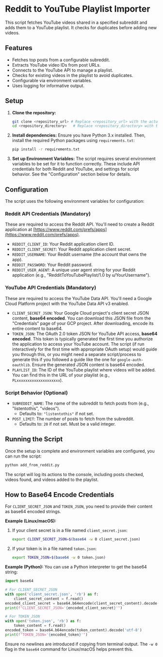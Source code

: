 # Reddit to YouTube Playlist Importer

This script fetches YouTube videos shared in a specified subreddit and adds them to a YouTube playlist. It checks for duplicates before adding new videos.

## Features

*   Fetches top posts from a configurable subreddit.
*   Extracts YouTube video IDs from post URLs.
*   Connects to the YouTube API to manage a playlist.
*   Checks for existing videos in the playlist to avoid duplicates.
*   Configurable via environment variables.
*   Uses logging for informative output.

## Setup

1.  **Clone the repository:**
    ```bash
    git clone <repository_url> # Replace <repository_url> with the actual URL
    cd <repository_directory>   # Replace <repository_directory> with the folder name
    ```

2.  **Install dependencies:**
    Ensure you have Python 3.x installed. Then, install the required Python packages using `requirements.txt`:
    ```bash
    pip install -r requirements.txt
    ```

3.  **Set up Environment Variables:**
    The script requires several environment variables to be set for it to function correctly. These include API credentials for both Reddit and YouTube, and settings for script behavior. See the "Configuration" section below for details.

## Configuration

The script uses the following environment variables for configuration:

### Reddit API Credentials (Mandatory)
These are required to access the Reddit API. You'll need to create a Reddit application at [https://www.reddit.com/prefs/apps](https://www.reddit.com/prefs/apps).
*   `REDDIT_CLIENT_ID`: Your Reddit application client ID.
*   `REDDIT_CLIENT_SECRET`: Your Reddit application client secret.
*   `REDDIT_USERNAME`: Your Reddit username (the account that owns the app).
*   `REDDIT_PASSWORD`: Your Reddit password.
*   `REDDIT_USER_AGENT`: A unique user agent string for your Reddit application (e.g., "RedditToYouTubePlaylist/1.0 by u/YourUsername").

### YouTube API Credentials (Mandatory)
These are required to access the YouTube Data API. You'll need a Google Cloud Platform project with the YouTube Data API v3 enabled.
*   `CLIENT_SECRET_JSON`: Your Google Cloud project's client secret JSON content, **base64 encoded**. You can download this JSON file from the "Credentials" page of your GCP project. After downloading, encode its entire content to base64.
*   `TOKEN_JSON`: The OAuth 2.0 token JSON for YouTube API access, **base64 encoded**. This token is typically generated the first time you authorize the application to access your YouTube account. The script (if run interactively for the first time with appropriate OAuth setup) would guide you through this, or you might need a separate script/process to generate this if you followed a guide like the one for `google-auth-oauthlib`. Ensure the generated JSON content is base64 encoded.
*   `PLAYLIST_ID`: The ID of the YouTube playlist where videos will be added. You can find this in the URL of your playlist (e.g., `PLxxxxxxxxxxxxxxxxxxxx`).

### Script Behavior (Optional)
*   `SUBREDDIT_NAME`: The name of the subreddit to fetch posts from (e.g., "listentothis", "videos").
    *   Defaults to: `"listentothis"` if not set.
*   `POST_LIMIT`: The number of posts to fetch from the subreddit.
    *   Defaults to: `20` if not set. Must be a valid integer.

## Running the Script

Once the setup is complete and environment variables are configured, you can run the script:

```bash
python add_from_reddit.py
```

The script will log its actions to the console, including posts checked, videos found, and videos added to the playlist.

## How to Base64 Encode Credentials

For `CLIENT_SECRET_JSON` and `TOKEN_JSON`, you need to provide their content as base64 encoded strings.

**Example (Linux/macOS):**

1.  If your client secret is in a file named `client_secret.json`:
    ```bash
    export CLIENT_SECRET_JSON=$(base64 -w 0 client_secret.json)
    ```
2.  If your token is in a file named `token.json`:
    ```bash
    export TOKEN_JSON=$(base64 -w 0 token.json)
    ```

**Example (Python):**
You can use a Python interpreter to get the base64 string:
```python
import base64

# For CLIENT_SECRET_JSON
with open('client_secret.json', 'rb') as f:
    client_secret_content = f.read()
encoded_client_secret = base64.b64encode(client_secret_content).decode('utf-8')
print(f"CLIENT_SECRET_JSON='{encoded_client_secret}'")

# For TOKEN_JSON
with open('token.json', 'rb') as f:
    token_content = f.read()
encoded_token = base64.b64encode(token_content).decode('utf-8')
print(f"TOKEN_JSON='{encoded_token}'")
```
Ensure no newlines are introduced if copying from terminal output. The `-w 0` flag in the `base64` command for Linux/macOS helps prevent this.

